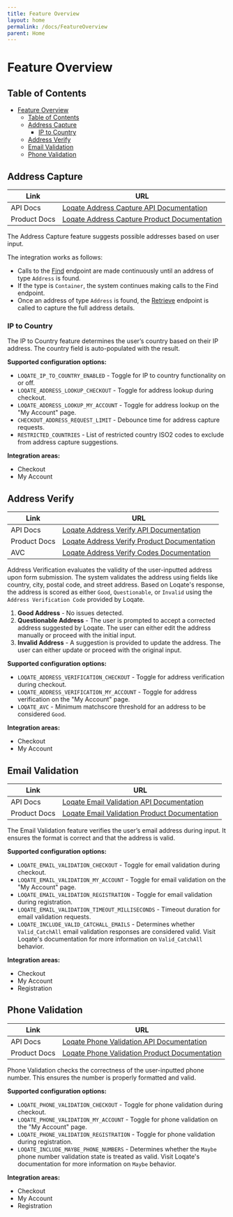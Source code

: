 ```yaml
---
title: Feature Overview
layout: home
permalink: /docs/FeatureOverview
parent: Home
---
```


# Feature Overview

## Table of Contents

- [Feature Overview](#feature-overview)
  - [Table of Contents](#table-of-contents)
  - [Address Capture](#address-capture)
    - [IP to Country](#ip-to-country)
  - [Address Verify](#address-verify)
  - [Email Validation](#email-validation)
  - [Phone Validation](#phone-validation)

## Address Capture

| Link         | URL                                                                                                               |
|--------------|-------------------------------------------------------------------------------------------------------------------|
| API Docs     | [Loqate Address Capture API Documentation]( https://www.loqate.com/developers/api/Capture/Interactive/Find/1.1/ ) |
| Product Docs | [Loqate Address Capture Product Documentation](https://www.loqate.com/en-gb/address-capture/)                     |

The Address Capture feature suggests possible addresses based on user input.

The integration works as follows:

- Calls to the [Find](https://www.loqate.com/developers/api/Capture/Interactive/Find/1.1/) endpoint are made continuously until an address of type `Address` is found.
- If the type is `Container`, the system continues making calls to the Find endpoint.
- Once an address of type `Address` is found, the [Retrieve](https://www.loqate.com/developers/api/Capture/Interactive/Retrieve/1.2/) endpoint is called to capture the full address details.
  
### IP to Country

The IP to Country feature determines the user’s country based on their IP address. The country field is auto-populated with the result.

**Supported configuration options:**

- `LOQATE_IP_TO_COUNTRY_ENABLED` - Toggle for IP to country functionality on or off.
- `LOQATE_ADDRESS_LOOKUP_CHECKOUT` - Toggle for address lookup during checkout.
- `LOQATE_ADDRESS_LOOKUP_MY_ACCOUNT` - Toggle for address lookup on the "My Account" page.
- `CHECKOUT_ADDRESS_REQUEST_LIMIT` - Debounce time for address capture requests.
- `RESTRICTED_COUNTRIES` - List of restricted country ISO2 codes to exclude from address capture suggestions.

**Integration areas:**

- Checkout
- My Account

## Address Verify

| Link         | URL                                                                                                               |
|--------------|-------------------------------------------------------------------------------------------------------------------|
| API Docs     | [Loqate Address Verify API Documentation]( https://www.loqate.com/developers/apis/cleanse-api/international-batch-cleanse/ ) |
| Product Docs | [Loqate Address Verify Product Documentation](https://www.loqate.com/en-gb/address-validation/)                     |
| AVC        | [Loqate Address Verify Codes Documentation](https://support.loqate.com/documentaction/reportcodes/address-verification-code/) |

Address Verification evaluates the validity of the user-inputted address upon form submission. The system validates the address using fields like country, city, postal code, and street address. Based on Loqate's response, the address is scored as either `Good`, `Questionable`, or `Invalid` using the `Address Verification Code` provided by Loqate.

1. **Good Address** - No issues detected.
2. **Questionable Address** - The user is prompted to accept a corrected address suggested by Loqate. The user can either edit the address manually or proceed with the initial input.
3. **Invalid Address** - A suggestion is provided to update the address. The user can either update or proceed with the original input.

**Supported configuration options:**

- `LOQATE_ADDRESS_VERIFICATION_CHECKOUT` - Toggle for address verification during checkout.
- `LOQATE_ADDRESS_VERIFICATION_MY_ACCOUNT` - Toggle for address verification on the "My Account" page.
- `LOQATE_AVC` - Minimum matchscore threshold for an address to be considered `Good`.

**Integration areas:**

- Checkout
- My Account

## Email Validation

| Link         | URL                                                                                                               |
|--------------|-------------------------------------------------------------------------------------------------------------------|
| API Docs     | [Loqate Email Validation API Documentation]( https://www.loqate.com/developers/api/EmailValidation/Interactive/Validate/2/) |
| Product Docs | [Loqate Email Validation Product Documentation](https://www.loqate.com/en-gb/email-validation-software/)                     |

The Email Validation feature verifies the user’s email address during input. It ensures the format is correct and that the address is valid.

**Supported configuration options:**

- `LOQATE_EMAIL_VALIDATION_CHECKOUT` - Toggle for email validation during checkout.
- `LOQATE_EMAIL_VALIDATION_MY_ACCOUNT` - Toggle for email validation on the "My Account" page.
- `LOQATE_EMAIL_VALIDATION_REGISTRATION` - Toggle for email validation during registration.
- `LOQATE_EMAIL_VALIDATION_TIMEOUT_MILLISECONDS` - Timeout duration for email validation requests.
- `LOQATE_INCLUDE_VALID_CATCHALL_EMAILS` - Determines whether `Valid_CatchAll` email validation responses are considered valid. Visit Loqate's documentation for more information on `Valid_CatchAll` behavior.

**Integration areas:**

- Checkout
- My Account
- Registration

## Phone Validation

| Link         | URL                                                                                                               |
|--------------|-------------------------------------------------------------------------------------------------------------------|
| API Docs     | [Loqate Phone Validation API Documentation]( https://www.loqate.com/developers/api/PhoneNumberValidation/Interactive/Validate/2.2/) |
| Product Docs | [Loqate Phone Validation Product Documentation](https://www.loqate.com/en-gb/phone-validation/)                     |

Phone Validation checks the correctness of the user-inputted phone number. This ensures the number is properly formatted and valid.

**Supported configuration options:**

- `LOQATE_PHONE_VALIDATION_CHECKOUT` - Toggle for phone validation during checkout.
- `LOQATE_PHONE_VALIDATION_MY_ACCOUNT` - Toggle for phone validation on the "My Account" page.
- `LOQATE_PHONE_VALIDATION_REGISTRATION` - Toggle for phone validation during registration.
- `LOQATE_INCLUDE_MAYBE_PHONE_NUMBERS` - Determines whether the `Maybe` phone number validation state is treated as valid. Visit Loqate's documentation for more information on `Maybe` behavior.

**Integration areas:**

- Checkout
- My Account
- Registration
